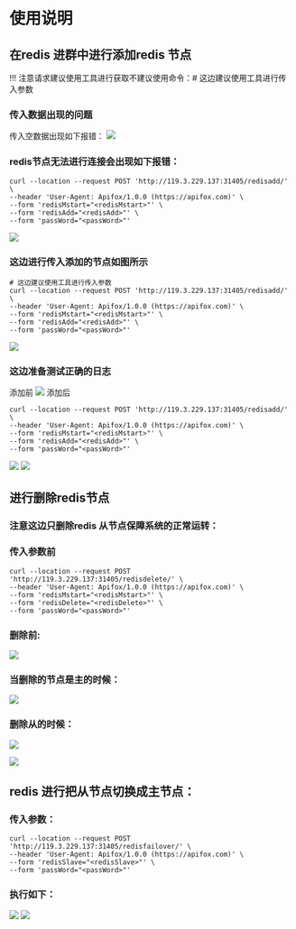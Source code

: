 # 使用说明
## 在redis 进群中进行添加redis 节点
!!! 注意请求建议使用工具进行获取不建议使用命令：# 这边建议使用工具进行传入参数
### 传入数据出现的问题
传入空数据出现如下报错：
![](images/2023-06-29-09-36-12.png)
### redis节点无法进行连接会出现如下报错：
```shell
curl --location --request POST 'http://119.3.229.137:31405/redisadd/' \
--header 'User-Agent: Apifox/1.0.0 (https://apifox.com)' \
--form 'redisMstart="<redisMstart>"' \
--form 'redisAdd="<redisAdd>"' \
--form 'passWord="<passWord>"'
```
![](images/2023-06-30-14-52-01.png)
### 这边进行传入添加的节点如图所示
```shell
# 这边建议使用工具进行传入参数
curl --location --request POST 'http://119.3.229.137:31405/redisadd/' \
--header 'User-Agent: Apifox/1.0.0 (https://apifox.com)' \
--form 'redisMstart="<redisMstart>"' \
--form 'redisAdd="<redisAdd>"' \
--form 'passWord="<passWord>"'
```
![](images/2023-06-30-14-47-58.png)
### 这边准备测试正确的日志
添加前
![](images/2023-06-30-16-09-52.png)
添加后
```shell
curl --location --request POST 'http://119.3.229.137:31405/redisadd/' \
--header 'User-Agent: Apifox/1.0.0 (https://apifox.com)' \
--form 'redisMstart="<redisMstart>"' \
--form 'redisAdd="<redisAdd>"' \
--form 'passWord="<passWord>"'
```
![](images/2023-06-30-14-56-38.png)
![](images/2023-06-30-16-11-05.png)
## 进行删除redis节点
### 注意这边只删除redis 从节点保障系统的正常运转：
### 传入参数前
```shell
curl --location --request POST 'http://119.3.229.137:31405/redisdelete/' \
--header 'User-Agent: Apifox/1.0.0 (https://apifox.com)' \
--form 'redisMstart="<redisMstart>"' \
--form 'redisDelete="<redisDelete>"' \
--form 'passWord="<passWord>"'
```
### 删除前:
![](images/2023-07-06-16-05-52.png)

### 当删除的节点是主的时候：
![](images/2023-07-06-16-08-36.png)
### 删除从的时候：
![](images/2023-07-06-16-09-06.png)

![](images/2023-07-06-16-09-30.png)

## redis 进行把从节点切换成主节点：
### 传入参数：
```shell
curl --location --request POST 'http://119.3.229.137:31405/redisfailover/' \
--header 'User-Agent: Apifox/1.0.0 (https://apifox.com)' \
--form 'redisSlave="<redisSlave>"' \
--form 'passWord="<passWord>"'
```
### 执行如下：
![](images/2023-07-06-16-01-39.png)
![](images/2023-07-06-16-00-51.png)